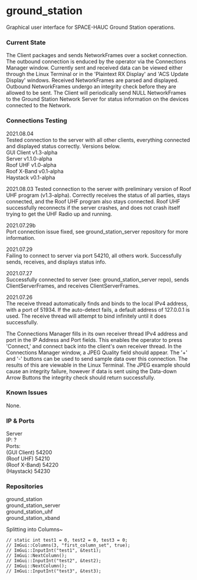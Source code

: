 # ground_station
Graphical user interface for SPACE-HAUC Ground Station operations.  
  
### Current State
The Client packages and sends NetworkFrames over a socket connection. The outbound connection is enduced by the operator via the Connections Manager window. Currently sent and received data can be viewed either through the Linux Terminal or in the 'Plaintext RX Display' and 'ACS Update Display' windows. Received NetworkFrames are parsed and displayed. Outbound NetworkFrames undergo an integrity check before they are allowed to be sent. The Client will periodically send NULL NetworkFrames to the Ground Station Network Server for status information on the devices connected to the Network.  

### Connections Testing  
2021.08.04  
Tested connection to the server with all other clients, everything connected and displayed status correctly. Versions below.  
GUI Client     v1.3-alpha  
Server         v1.1.0-alpha  
Roof UHF       v1.0-alpha  
Roof X-Band    v0.1-alpha  
Haystack       v0.1-alpha  
  
2021.08.03
Tested connection to the server with preliminary version of Roof UHF program (v1.3-alpha). Correctly receives the status of all parties, stays connected, and the Roof UHF program also stays connected. Roof UHF successfully reconnects if the server crashes, and does not crash itself trying to get the UHF Radio up and running.  

2021.07.29b  
Port connection issue fixed, see ground_station_server repository for more information.  

2021.07.29   
Failing to connect to server via port 54210, all others work. Successfully sends, receives, and displays status info.  
  
2021.07.27  
Successfully connected to server (see: ground_station_server repo), sends ClientServerFrames, and receives ClientServerFrames.  
  
2021.07.26  
The receive thread automatically finds and binds to the local IPv4 address, with a port of 51934. If the auto-detect fails, a default address of 127.0.0.1 is used. The receive thread will attempt to bind infinitely until it does successfully.   
  
The Connections Manager fills in its own receiver thread IPv4 address and port in the IP Address and Port fields. This enables the operator to press 'Connect,' and connect back into the client's own receiver thread. In the Connections Manager window, a JPEG Quality field should appear. The '+' and '-' buttons can be used to send sample data over this connection. The results of this are viewable in the Linux Terminal. The JPEG example should cause an integrity failure, however if data is sent using the Data-down Arrow Buttons the integrity check should return successfully.  
  
### Known Issues
None.  

### IP & Ports
Server   
  IP:               ?  
  Ports:  
    (GUI Client)    54200  
    (Roof UHF)      54210  
    (Roof X-Band)   54220  
    (Haystack)      54230   
    
    
### Repositories
ground_station  
ground_station_server  
ground_station_uhf  
ground_station_xband  
  
  
    
   
  
  
Splitting into Columns~

    // static int test1 = 0, test2 = 0, test3 = 0;
    // ImGui::Columns(3, "first_column_set", true);
    // ImGui::InputInt("test1", &test1);
    // ImGui::NextColumn();
    // ImGui::InputInt("test2", &test2);
    // ImGui::NextColumn();
    // ImGui::InputInt("test3", &test3);

